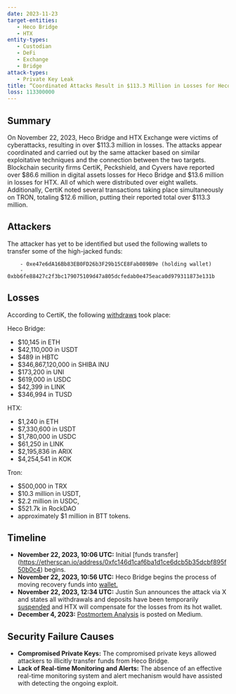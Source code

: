 ```yaml
---
date: 2023-11-23
target-entities: 
   - Heco Bridge
   - HTX
entity-types:  
   - Custodian
   - DeFi
   - Exchange
   - Bridge
attack-types:
   - Private Key Leak
title: “Coordinated Attacks Result in $113.3 Million in Losses for Heco Bridge and HTX Exchange” 
loss: 113300000
---
```


## Summary

On November 22, 2023, Heco Bridge and HTX Exchange were victims of cyberattacks, resulting in over $113.3 million in losses. The attacks appear coordinated and carried out by the same attacker based on similar exploitative techniques and the connection between the two targets. Blockchain security firms CertiK, Peckshield, and Cyvers have reported over $86.6 million in digital assets losses for Heco Bridge and $13.6 million in losses for HTX. All of which were distributed over eight wallets. Additionally, CertiK noted several transactions taking place simultaneously on TRON, totaling $12.6 million, putting their reported total over $113.3 million.

## Attackers

The attacker has yet to be identified but used the following wallets to transfer some of the high-jacked funds:

        - 0xe47e6dA16Bb83EB0FD26b3F29b15CE8Fab089B9e (holding wallet)
        - 0xbb6fe88427c2f3bc179075109d47a805dcfedab0e475eaca0d979311873e131b
          
## Losses

According to CertiK, the following [withdraws](https://www.certik.com/resources/blog/39YOzflgCCbfI9evJliCeQ-heco-bridge-exploit) took place: 

Heco Bridge:
   - $10,145 in ETH
   - $42,110,000 in USDT
   - $489 in HBTC
   - $346,867,120,000 in SHIBA INU
   - $173,200 in UNI
   - $619,000 in USDC
   - $42,399 in LINK
   - $346,994 in TUSD

HTX:
   - $1,240 in ETH
   - $7,330,600 in USDT
   - $1,780,000 in USDC
   - $61,250 in LINK
   - $2,195,836 in ARIX
   - $4,254,541 in KOK

Tron:
   - $500,000 in TRX
   - $10.3 million in USDT, 
   - $2.2 million in USDC, 
   - $521.7k in RockDAO
   - approximately $1 million in BTT tokens.

## Timeline

   - **November 22, 2023, 10:06 UTC:** Initial [funds transfer] (https://etherscan.io/address/0xfc146d1caf6ba1d1ce6dcb5b35dcbf895f50b0c4) begins.
   - **November 22, 2023, 10:56 UTC:** Heco Bridge begins the process of moving recovery funds into [wallet.](https://etherscan.io/txs)
   - **November 22, 2023, 12:34 UTC:** Justin Sun announces the attack via X and states all withdrawals and deposits have been temporarily [suspended](https://twitter.com/justinsuntron/status/1727304656622326180) and HTX will compensate for the losses from its hot wallet.
   - **December 4, 2023:** [Postmortem Analysis](https://olympixai.medium.com/heco-bridge-hack-analysis-64cffda76684) is posted on Medium.
     
## Security Failure Causes

   - **Compromised Private Keys:** The compromised private keys allowed attackers to illicitly transfer funds from Heco Bridge.
   - **Lack of Real-time Monitoring and Alerts:** The absence of an effective real-time monitoring system and alert mechanism would have assisted with detecting the ongoing exploit.
